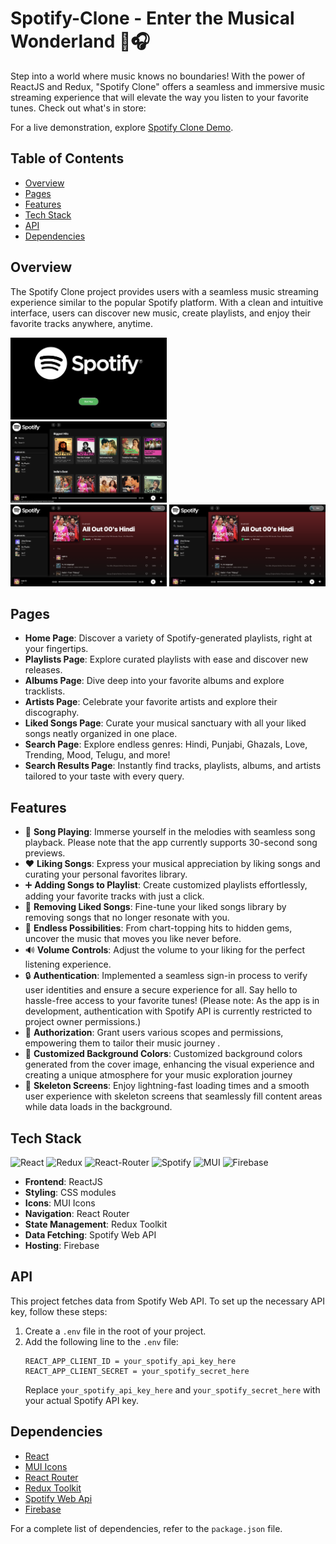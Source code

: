 # Spotify-Clone - Enter the Musical Wonderland 🚀🎧

Step into a world where music knows no boundaries! With the power of ReactJS and Redux, "Spotify Clone" offers a seamless and immersive music streaming experience that will elevate the way you listen to your favorite tunes.
Check out what's in store:

For a live demonstration, explore [Spotify Clone Demo](https://spotifybyvaishali.web.app/).

## Table of Contents

- [Overview](#overview)
- [Pages](#pages)
- [Features](#features)
- [Tech Stack](#tech-stack)
- [API](#api)
- [Dependencies](#dependencies)

## Overview

The Spotify Clone project provides users with a seamless music streaming experience similar to the popular Spotify platform. With a clean and intuitive interface, users can discover new music, create playlists, and enjoy their favorite tracks anywhere, anytime.

<div>
   <img src='https://github.com/Vaishali785/Spotify-Clone/blob/main/src/assets/screenshots/loginPage.png' width='250px'/> &nbsp;&nbsp;&nbsp;&nbsp;
   <img src='https://github.com/Vaishali785/Spotify-Clone/blob/main/src/assets/screenshots/HomePage.png' width='250px'  /> &nbsp;&nbsp;&nbsp;&nbsp;
   <img src='https://github.com/Vaishali785/Spotify-Clone/blob/main/src/assets/screenshots/DetailsPage.png' width='250px' />    
   <img src='https://github.com/Vaishali785/Spotify-Clone/blob/main/src/assets/screenshots/DetailsPage.png' width='250px' />    
</div>

## Pages

- **Home Page**: Discover a variety of Spotify-generated playlists, right at your fingertips.
- **Playlists Page**: Explore curated playlists with ease and discover new releases.
- **Albums Page**: Dive deep into your favorite albums and explore tracklists.
- **Artists Page**: Celebrate your favorite artists and explore their discography.
- **Liked Songs Page**: Curate your musical sanctuary with all your liked songs neatly organized in one place.
- **Search Page**: Explore endless genres: Hindi, Punjabi, Ghazals, Love, Trending, Mood, Telugu, and more!
- **Search Results Page**: Instantly find tracks, playlists, albums, and artists tailored to your taste with every query.

## Features

- 🎵 **Song Playing**: Immerse yourself in the melodies with seamless song playback. Please note that the app currently supports 30-second song previews.
- ❤️ **Liking Songs**: Express your musical appreciation by liking songs and curating your personal favorites library.
- ➕ **Adding Songs to Playlist**: Create customized playlists effortlessly, adding your favorite tracks with just a click.
- 🚫 **Removing Liked Songs**: Fine-tune your liked songs library by removing songs that no longer resonate with you.
- 🌈 **Endless Possibilities**: From chart-topping hits to hidden gems, uncover the music that moves you like never before.
- 🔊 **Volume Controls**: Adjust the volume to your liking for the perfect listening experience.
- 🔒 **Authentication**: Implemented a seamless sign-in process to verify user identities and ensure a secure experience for all. Say hello to hassle-free access to your favorite tunes! (Please note: As the app is in development, authentication with Spotify API is currently restricted to project owner permissions.)
- 🔑 **Authorization**: Grant users various scopes and permissions, empowering them to tailor their music journey .
- 🎨 **Customized Background Colors**: Customized background colors generated from the cover image, enhancing the visual experience and creating a unique atmosphere for your music exploration journey
- 👻 **Skeleton Screens**: Enjoy lightning-fast loading times and a smooth user experience with skeleton screens that seamlessly fill content areas while data loads in the background.

## Tech Stack

<p align="left"><img src="https://raw.githubusercontent.com/danielcranney/readme-generator/main/public/icons/skills/react-colored.svg" width="50" height="50" alt="React" />
<img src="https://raw.githubusercontent.com/danielcranney/readme-generator/main/public/icons/skills/redux-colored.svg" width="50" height="50" alt="Redux" />
<img alt='React-Router' height="50" width="100" src='https://reactrouter.com/_brand/react-router-stacked-color-inverted.png'>
<img alt="Spotify" src="https://cdn.iconscout.com/icon/free/png-512/free-spotify-1682937-1440796.png?f=webp&w=512" width="50" height="50"   />
<img alt='MUI' height="50" width="50" src='https://github.com/danielcranney/profileme-dev/blob/main/public/icons/skills/materialui-colored.svg'>
<img src="https://raw.githubusercontent.com/danielcranney/readme-generator/main/public/icons/skills/firebase-colored.svg" width="50" height="50" alt="Firebase" />

- **Frontend**: ReactJS
- **Styling**: CSS modules
- **Icons**: MUI Icons
- **Navigation**: React Router
- **State Management**: Redux Toolkit
- **Data Fetching**: Spotify Web API
- **Hosting**: Firebase

## API

This project fetches data from Spotify Web API. To set up the necessary API key, follow these steps:

1. Create a `.env` file in the root of your project.
2. Add the following line to the `.env` file:
   ```env
   REACT_APP_CLIENT_ID = your_spotify_api_key_here
   REACT_APP_CLIENT_SECRET = your_spotify_secret_here
   ```
   Replace `your_spotify_api_key_here` and `your_spotify_secret_here` with your actual Spotify API key.

## Dependencies

- [React](https://reactjs.org/)
- [MUI Icons](https://mui.com/material-ui/material-icons/)
- [React Router](https://reactrouter.com/en/main/start/overview)
- [Redux Toolkit](https://redux-toolkit.js.org/introduction/getting-started)
- [Spotify Web Api](https://developer.spotify.com/documentation/web-api)
- [Firebase](https://firebase.google.com/)

For a complete list of dependencies, refer to the `package.json` file.
